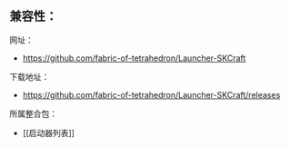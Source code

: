 兼容性：
- 

网址：
- https://github.com/fabric-of-tetrahedron/Launcher-SKCraft

下载地址：
- https://github.com/fabric-of-tetrahedron/Launcher-SKCraft/releases

所属整合包：
- [[启动器列表]]